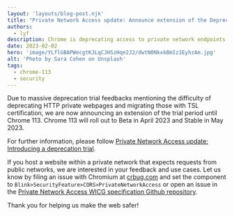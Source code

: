 ```yaml
---
layout: 'layouts/blog-post.njk'
title: "Private Network Access update: Announce extension of the Deprecation Trial"
authors:
  - lyf
description: Chrome is deprecating access to private network endpoints from non-secure public websites as part of the Private Network Access specification. A deprecation trial is available until Chrome 113.
date: 2023-02-02
hero: 'image/YLflGBAPWecgtKJLqCJHSzHqe2J2/dwtN0NkxkBmIz1EyhzAm.jpg'
alt: 'Photo by Sara Cohen on Unsplash'
tags:
  - chrome-113
  - security
---
```


Due to massive deprecation trial feedbacks mentioning the difficulty of deprecating HTTP
private webpages and migrating those with TSL certification, we are now announcing an extension of the trial period until Chrome 113. Chrome 113 will roll out to Beta in April 2023 and Stable in May 2023.

For further information, please follow [Private Network Access update: Introducing a deprecation trial](/blog/private-network-access-update/).

If you host a website within a private network that expects requests from
public networks, we are interested in your feedback and use cases.
Let us know by filing an issue with Chromium at [crbug.com](crbug.com) and set
the component to `Blink>SecurityFeature>CORS>PrivateNetworkAccess` or open an issue
in the [Private Network Access WICG specification Github repository](https://github.com/WICG/local-network-access/issues).

Thank you for helping us make the web safer!


